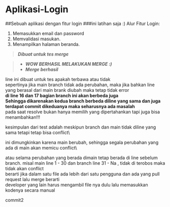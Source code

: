 # Aplikasi-Login
##Sebuah aplikasi dengan fitur login
###ini latihan saja :)
Alur Fitur Login:  
1. Memasukkan email dan password  
2. Memvalidasi masukan.  
3. Menampilkan halaman beranda.  

> ***Dibuat untuk tes merge***  

> + ***WOW BERHASIL MELAKUKAN MERGE :)***  
> + ***Merge berhasil***  

line ini dibuat untuk tes apakah terbawa atau tidak  
sepertinya jika main branch tidak ada perubahan, maka jika bahkan line yang berasal dari main brank diubah maka tetap tidak error  
**di line 16 dan  17 bagian branch ini akan berbeda juga**  
**Sehingga dikarenakan kedua branch berbeda diline yang sama dan juga terdapat commit dikeduanya maka seharusnya ada masalah**  
pada saat resolve bukan hanya memilih yang dipertahankan tapi juga bisa menambahkan!!!  

kesimpulan dari test adalah meskipun branch dan main tidak diline yang sama tetapi tetap bisa conflict\

ini dimungkinkan karena main berubah, sehingga segala perubahan yang ada di main akan memicu conflict\

atau selama perubahan yang berada dimain tetap berada di line sebelum branch. misal main line 1 - 30
dan branch line 31 - Na , tidak di terobos maka tidak akan conflict\
berarti jika dalam satu file ada lebih dari satu pengguna dan ada yang pull request lalu merge berarti\
developer yang lain harus mengambil file nya dulu lalu memasukkan kodenya secara manual

commit2
